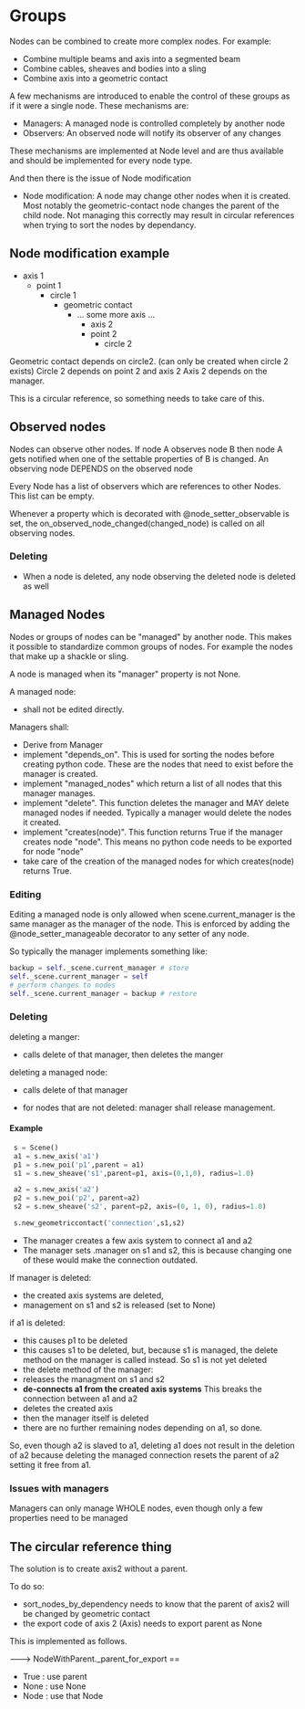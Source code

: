 # Groups

Nodes can be combined to create more complex nodes. For example:

- Combine multiple beams and axis into a segmented beam
- Combine cables, sheaves and bodies into a sling
- Combine axis into a geometric contact

A few mechanisms are introduced to enable the control of these groups as if it were a single node.
These mechanisms are:

- Managers: A managed node is controlled completely by another node
- Observers: An observed node will notify its observer of any changes

These mechanisms are implemented at Node level and are thus available and should be implemented for every node type.

And then there is the issue of Node modification

- Node modification: A node may change other nodes when it is created. Most notably the geometric-contact node changes the parent of the child node. Not managing this correctly may result in circular references when trying to sort the nodes by dependancy. 


## Node modification example

 
- axis 1
    - point 1
        - circle 1
            - geometric contact
                - ... some more axis ...
                  -  axis 2
                    - point 2
                        - circle 2
                        
Geometric contact depends on circle2. (can only be created when circle 2 exists)
Circle 2 depends on point 2 and axis 2
Axis 2 depends on the manager.

This is a circular reference, so something needs to take care of this. 



## Observed nodes

Nodes can observe other nodes. If node A observes node B then node A gets notified when one of the settable properties of B is changed.
An observing node DEPENDS on the observed node

Every Node has a list of observers which are references to other Nodes. This list can be empty.

Whenever a property which is decorated with @node_setter_observable is set, the on_observed_node_changed(changed_node) is called on all observing nodes.

### Deleting

- When a node is deleted, any node observing the deleted node is deleted as well


## Managed Nodes

Nodes or groups of nodes can be "managed" by another node. This makes it possible to standardize common groups of nodes. For example the nodes that make up a shackle or sling.

A node is managed when its "manager" property is not None.

A managed node:

- shall not be edited directly.


Managers shall:

- Derive from Manager
- implement "depends_on". This is used for sorting the nodes before creating python code. These are the nodes that need to exist before the manager is created.
- implement "managed_nodes" which return a list of all nodes that this manager manages.
- implement "delete". This function deletes the manager and MAY delete managed nodes if needed. Typically a manager would delete the nodes it created.
- implement "creates(node)". This function returns True if the manager creates node "node". This means no python code needs to be exported for node "node"
- take care of the creation of the managed nodes for which creates(node) returns True.



### Editing

Editing a managed node is only allowed when scene.current_manager is the same manager as the manager of the node.
This is enforced by adding the @node_setter_manageable decorator to any setter of any node.

So typically the manager implements something like:

```python
backup = self._scene.current_manager # store
self._scene.current_manager = self
# perform changes to nodes
self._scene.current_manager = backup # restore
```

### Deleting

deleting a manger:
- calls delete of that manager, then deletes the manger

deleting a managed node:
- calls delete of that manager

- for nodes that are not deleted: manager shall release management.

#### Example

```python
 s = Scene()
 a1 = s.new_axis('a1')
 p1 = s.new_poi('p1',parent = a1)
 s1 = s.new_sheave('s1',parent=p1, axis=(0,1,0), radius=1.0)

 a2 = s.new_axis('a2')
 p2 = s.new_poi('p2', parent=a2)
 s2 = s.new_sheave('s2', parent=p2, axis=(0, 1, 0), radius=1.0)

 s.new_geometriccontact('connection',s1,s2)
```

- The manager creates a few axis system to connect a1 and a2
- The manager sets .manager on s1 and s2, this is because changing one of these would make the connection outdated.

If manager is deleted:
- the created axis systems are deleted,
- management on s1 and s2 is released (set to None)

if a1 is deleted:

- this causes p1 to be deleted
- this causes s1 to be deleted, but, because s1 is managed, the delete method on the manager is called instead. So s1 is not yet deleted
- the delete method of the manager:
- releases the managment on s1 and s2
- **de-connects a1 from the created axis systems** This breaks the connection between a1 and a2
- deletes the created axis
- then the manager itself is deleted
- there are no further remaining nodes depending on a1, so done.

So, even though a2 is slaved to a1, deleting a1 does not result in the deletion of a2 because deleting the managed connection resets the parent of a2 setting it free from a1.

### Issues with managers

Managers can only manage WHOLE nodes, even though only a few properties need to be managed

## The circular reference thing

The solution is to create axis2 without a parent.

To do so:

- sort_nodes_by_dependency needs to know that the parent of axis2 will be changed by geometric contact
- the export code of axis 2 (Axis) needs to export parent as None

This is implemented as follows. 

---> NodeWithParent._parent_for_export ==
- True : use parent
- None : use None
- Node : use that Node